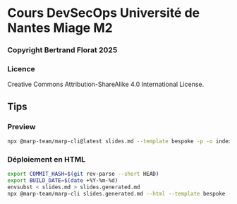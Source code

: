 # Cours DevSecOps Université de Nantes Miage M2

### Copyright Bertrand Florat 2025

### Licence
Creative Commons Attribution-ShareAlike 4.0 International License.


## Tips


### Preview

```bash
npx @marp-team/marp-cli@latest slides.md --template bespoke -p -o index.html
```

### Déploiement en HTML  

```bash
export COMMIT_HASH=$(git rev-parse --short HEAD)
export BUILD_DATE=$(date +%Y-%m-%d)
envsubst < slides.md > slides.generated.md
npx @marp-team/marp-cli slides.generated.md --html --template bespoke --allow-local-files -o index.html
```

